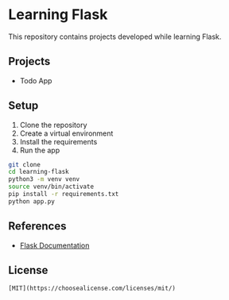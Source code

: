 # Learning Flask

This repository contains projects developed while learning Flask.

## Projects

- Todo App

## Setup

1. Clone the repository
2. Create a virtual environment
3. Install the requirements
4. Run the app

```bash
git clone
cd learning-flask
python3 -m venv venv
source venv/bin/activate
pip install -r requirements.txt
python app.py
```

## References

- [Flask Documentation](https://flask.palletsprojects.com/en/1.1.x/)

## License

```text
[MIT](https://choosealicense.com/licenses/mit/)
```
